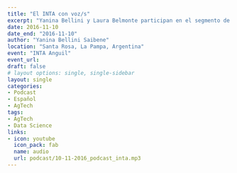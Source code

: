 ```yaml
---
title: "El INTA con voz/s"
excerpt: "Yanina Bellini y Laura Belmonte participan en el segmento de radio El INTA conv Voz/s"
date: 2016-11-10
date_end: "2016-11-10"
author: "Yanina Bellini Saibene"
location: "Santa Rosa, La Pampa, Argentina"
event: "INTA Anguil"
event_url: 
draft: false
# layout options: single, single-sidebar
layout: single
categories:
- Podcast
- Español
- AgTech
tags:
- AgTech
- Data Science
links:
- icon: youtube
  icon_pack: fab
  name: audio
  url: podcast/10-11-2016_podcast_inta.mp3
---
```


